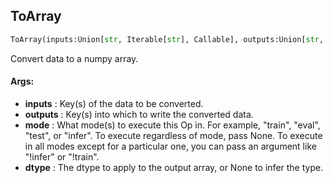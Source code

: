 ## ToArray
```python
ToArray(inputs:Union[str, Iterable[str], Callable], outputs:Union[str, Iterable[str]], mode:Union[NoneType, str, Iterable[str]]=None, dtype:Union[str, NoneType]=None)
```
Convert data to a numpy array.


#### Args:

* **inputs** :  Key(s) of the data to be converted.
* **outputs** :  Key(s) into which to write the converted data.
* **mode** :  What mode(s) to execute this Op in. For example, "train", "eval", "test", or "infer". To execute        regardless of mode, pass None. To execute in all modes except for a particular one, you can pass an argument        like "!infer" or "!train".
* **dtype** :  The dtype to apply to the output array, or None to infer the type.